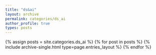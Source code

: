 ```yaml
---
title: "ds&ai"
layout: archive
permalink: categories/ds_ai
author_profile: true
types: posts
---
```


{% assign posts = site.categories.ds_ai %}
{% for post in posts %}
  {% include archive-single.html type=page.entries_layout %}
{% endfor %}